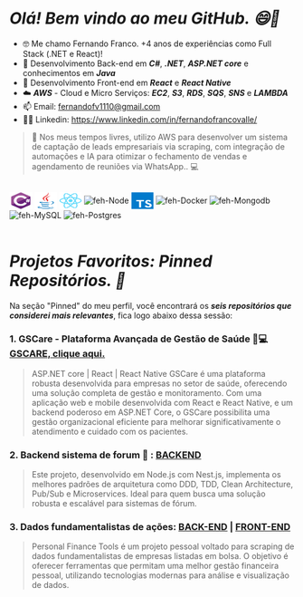 # ***Olá! Bem vindo ao meu GitHub. 😄👋***
 <div>
 
- 🤓 Me chamo Fernando Franco. +4 anos de experiências como Full Stack (.NET e React)!
- 📠 Desenvolvimento Back-end em ***C#***, ***.NET***, ***ASP.NET core*** e conhecimentos em ***Java***
- 🌱 Desenvolvimento Front-end em ***React*** e ***React Native***
- ☁️ ***AWS*** - Cloud e Micro Serviços: ***EC2***, ***S3***, ***RDS***, ***SQS***, ***SNS*** e ***LAMBDA***
- 📫 Email: fernandofv1110@gmail.com
- 🧑‍💼 Linkedin: https://www.linkedin.com/in/fernandofrancovalle/
> 🚀 Nos meus tempos livres, utilizo AWS para desenvolver um sistema de captação de leads empresariais via scraping, com integração de automações e IA para otimizar o fechamento de vendas e agendamento de reuniões via WhatsApp.. 💻
  <div style="display: inline_block"><br>
  <img align="center" alt="feh-CSS" height="30" width="40" src="https://raw.githubusercontent.com/devicons/devicon/master/icons/csharp/csharp-original.svg">
  <img align="center" alt="feh-HTML" height="30" width="40" src="https://raw.githubusercontent.com/devicons/devicon/master/icons/java/java-original.svg">
  <img align="center" alt="feh-React" height="30" width="40" src="https://raw.githubusercontent.com/devicons/devicon/master/icons/react/react-original.svg">
  <img align="center" left="30" align="center" alt="feh-Node" height="30" width="40" src="https://cdn.jsdelivr.net/gh/devicons/devicon/icons/nodejs/nodejs-original.svg" />
  <img align="center" alt="feh-Ts" height="30" width="40" src="https://raw.githubusercontent.com/devicons/devicon/master/icons/typescript/typescript-plain.svg">
  <img align="center" left="30" alt="feh-Docker" height="30" width="40" src="https://cdn.jsdelivr.net/gh/devicons/devicon/icons/docker/docker-original.svg" />
  <img align="center" left="30" alt="feh-Mongodb" height="30" width="40" src="https://cdn.jsdelivr.net/gh/devicons/devicon/icons/mongodb/mongodb-plain-wordmark.svg" />
  <img align="center" left="30" alt="feh-MySQL" height="30" width="40" src="https://cdn.jsdelivr.net/gh/devicons/devicon/icons/mysql/mysql-original-wordmark.svg" />
  <img align="center" left="30" alt="feh-Postgres" height="30" width="40" src="https://cdn.jsdelivr.net/gh/devicons/devicon/icons/postgresql/postgresql-original-wordmark.svg" />
</div>
   
  <!-- ##
<div> 
  <a href="https://www.linkedin.com/in/fernandofrancovalle/" target="_blank"><img src="https://img.shields.io/badge/-LinkedIn-%230077B5?style=for-the-badge&logo=linkedin&logoColor=white" target="_blank"></a> 
</div>-->
<br>
 
# ***Projetos Favoritos: Pinned Repositórios. 📌***

Na seção "Pinned" do meu perfil, você encontrará os ***seis repositórios que considerei mais relevantes***, fica logo abaixo dessa sessão:
 
### 1. GSCare - Plataforma Avançada de Gestão de Saúde 🏥💻 [GSCARE, clique aqui.](https://gscare.com.br/)
> ASP.NET core | React | React Native
GSCare é uma plataforma robusta desenvolvida para empresas no setor de saúde, oferecendo uma solução completa de gestão e monitoramento. Com uma aplicação web e mobile desenvolvida com React e React Native, e um backend poderoso em ASP.NET Core, o GSCare possibilita uma gestão organizacional eficiente para melhorar significativamente o atendimento e cuidado com os pacientes.

### 2. Backend sistema de forum 💬 : [BACKEND](https://github.com/feh-franc0/nest-clean)
> Este projeto, desenvolvido em Node.js com Nest.js, implementa os melhores padrões de arquitetura como DDD, TDD, Clean Architecture, Pub/Sub e Microservices. Ideal para quem busca uma solução robusta e escalável para sistemas de fórum.

### 3. Dados fundamentalistas de ações: [BACK-END](https://github.com/feh-franc0/Projeto-Pessoal-Backend-PersonalFinanceTools) | [FRONT-END](https://github.com/feh-franc0/Projeto-Pessoal-Frontend-PersonalFinanceTools)
> Personal Finance Tools é um projeto pessoal voltado para scraping de dados fundamentalistas de empresas listadas em bolsa. O objetivo é oferecer ferramentas que permitam uma melhor gestão financeira pessoal, utilizando tecnologias modernas para análise e visualização de dados.

 
   

